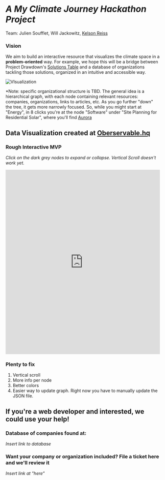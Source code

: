 # *A My Climate Journey Hackathon Project*
Team: Julien Soufflet, Will Jackowitz, [Kelson Reiss](https://www.linkedin.com/in/kelson-reiss/)

### Vision
We aim to build an interactive resource that visualizes the climate space in a **problem-oriented** way. For example, we hope this will be a bridge between Project Drawdown's [Solutions Table](https://drawdown.org/solutions/table-of-solutions) and a database of organizations tackling those solutions, organized in an intuitive and accessible way.

![VIsualization](https://user-images.githubusercontent.com/24867764/102553714-28d17180-4078-11eb-994c-f7e118a09951.png)

*Note: specific organizational structure is TBD. The general idea is a hierarchical graph, with each node containing relevant resources: companies, organizations, links to articles, etc. As you go further "down" the tree, it gets more narrowly focused. So, while you might start at "Energy", in 8 clicks you're at the node "Software" under "Site Planning for Residential Solar", where you'll find [Aurora](https://www.aurorasolar.com/)

## Data Visualization created at [Oberservable.hq](https://observablehq.com/@kelsonreiss/cleantech-market-map)
### Rough Interactive MVP
*Click on the dark grey nodes to expand or collapse. Vertical Scroll doesn't work yet.*

<iframe width="100%" height="600" frameborder="0"
  src="https://observablehq.com/embed/@kelsonreiss/cleantech-market-map?cell=chart"></iframe>

### Plenty to fix
1. Vertical scroll 
2. More info per node
3. Better colors
4. Easier way to update graph. Right now you have to manually update the JSON file. 

## If you're a web developer and interested, we could use your help! 

### Database of companies found at:
*Insert link to database*


### Want your company or organization included? File a ticket here and we'll review it
*Insert link at "here"*


